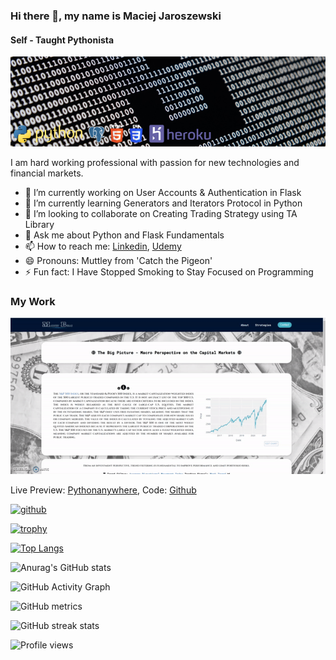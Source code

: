 ### Hi there 👋, my name is Maciej Jaroszewski
#### Self - Taught Pythonista
![I am GitHub Readme Generator's creator](https://github.com/mjaroszewski1979/mjaroszewski1979/blob/main/banner.png)

I am hard working professional with passion for new technologies and financial markets. 


- 🔭 I’m currently working on  User Accounts & Authentication in Flask 
- 🌱 I’m currently learning Generators and Iterators Protocol in Python 
- 👯 I’m looking to collaborate on Creating Trading Strategy using TA Library 
- 💬 Ask me about Python and Flask Fundamentals 
- 📫 How to reach me: [Linkedin](https://www.linkedin.com/in/maciej-jaroszewski-0aa0451bb/), [Udemy](https://www.udemy.com/user/maciej-jaroszewski-3/) 
- 😄 Pronouns: Muttley from 'Catch the Pigeon' 
- ⚡ Fun fact: I Have Stopped Smoking to Stay Focused on Programming  

### My Work

![caption](https://github.com/mjaroszewski1979/market_bias/blob/main/marketbias.gif)

Live Preview: [Pythonanywhere](http://mjaroszewski.pythonanywhere.com/), Code: [Github](https://github.com/mjaroszewski1979/market_bias)



[<img src='https://cdn.jsdelivr.net/npm/simple-icons@3.0.1/icons/github.svg' alt='github' height='40'>](https://github.com/mjaroszewski1979)  

[![trophy](https://github-profile-trophy.vercel.app/?username=mjaroszewski1979&theme=nord)](https://github.com/ryo-ma/github-profile-trophy)

[![Top Langs](https://github-readme-stats.vercel.app/api/top-langs/?username=mjaroszewski1979&theme=nord)](https://github.com/anuraghazra/github-readme-stats)

![Anurag's GitHub stats](https://github-readme-stats.vercel.app/api?username=mjaroszewski1979&theme=nord&show_icons=true)

![GitHub Activity Graph](https://activity-graph.herokuapp.com/graph?username=mjaroszewski1979&theme=nord)  

![GitHub metrics](https://metrics.lecoq.io/mjaroszewski1979)  

![GitHub streak stats](https://github-readme-streak-stats.herokuapp.com/?user=mjaroszewski1979&theme=nord)  

![Profile views](https://gpvc.arturio.dev/mjaroszewski1979)  

